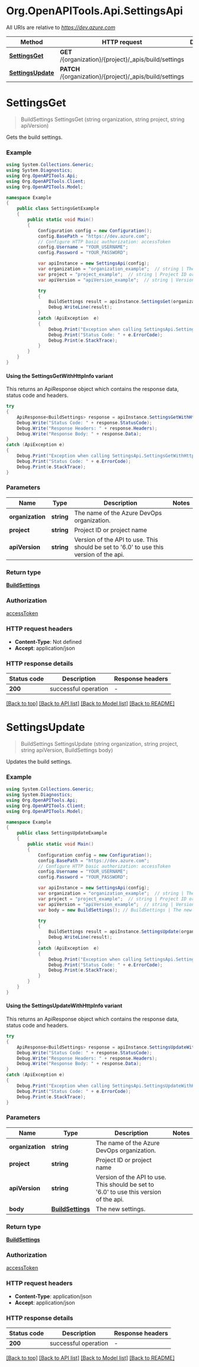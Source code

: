 # Org.OpenAPITools.Api.SettingsApi

All URIs are relative to *https://dev.azure.com*

| Method | HTTP request | Description |
|--------|--------------|-------------|
| [**SettingsGet**](SettingsApi.md#settingsget) | **GET** /{organization}/{project}/_apis/build/settings |  |
| [**SettingsUpdate**](SettingsApi.md#settingsupdate) | **PATCH** /{organization}/{project}/_apis/build/settings |  |

<a name="settingsget"></a>
# **SettingsGet**
> BuildSettings SettingsGet (string organization, string project, string apiVersion)



Gets the build settings.

### Example
```csharp
using System.Collections.Generic;
using System.Diagnostics;
using Org.OpenAPITools.Api;
using Org.OpenAPITools.Client;
using Org.OpenAPITools.Model;

namespace Example
{
    public class SettingsGetExample
    {
        public static void Main()
        {
            Configuration config = new Configuration();
            config.BasePath = "https://dev.azure.com";
            // Configure HTTP basic authorization: accessToken
            config.Username = "YOUR_USERNAME";
            config.Password = "YOUR_PASSWORD";

            var apiInstance = new SettingsApi(config);
            var organization = "organization_example";  // string | The name of the Azure DevOps organization.
            var project = "project_example";  // string | Project ID or project name
            var apiVersion = "apiVersion_example";  // string | Version of the API to use.  This should be set to '6.0' to use this version of the api.

            try
            {
                BuildSettings result = apiInstance.SettingsGet(organization, project, apiVersion);
                Debug.WriteLine(result);
            }
            catch (ApiException  e)
            {
                Debug.Print("Exception when calling SettingsApi.SettingsGet: " + e.Message);
                Debug.Print("Status Code: " + e.ErrorCode);
                Debug.Print(e.StackTrace);
            }
        }
    }
}
```

#### Using the SettingsGetWithHttpInfo variant
This returns an ApiResponse object which contains the response data, status code and headers.

```csharp
try
{
    ApiResponse<BuildSettings> response = apiInstance.SettingsGetWithHttpInfo(organization, project, apiVersion);
    Debug.Write("Status Code: " + response.StatusCode);
    Debug.Write("Response Headers: " + response.Headers);
    Debug.Write("Response Body: " + response.Data);
}
catch (ApiException e)
{
    Debug.Print("Exception when calling SettingsApi.SettingsGetWithHttpInfo: " + e.Message);
    Debug.Print("Status Code: " + e.ErrorCode);
    Debug.Print(e.StackTrace);
}
```

### Parameters

| Name | Type | Description | Notes |
|------|------|-------------|-------|
| **organization** | **string** | The name of the Azure DevOps organization. |  |
| **project** | **string** | Project ID or project name |  |
| **apiVersion** | **string** | Version of the API to use.  This should be set to &#39;6.0&#39; to use this version of the api. |  |

### Return type

[**BuildSettings**](BuildSettings.md)

### Authorization

[accessToken](../README.md#accessToken)

### HTTP request headers

 - **Content-Type**: Not defined
 - **Accept**: application/json


### HTTP response details
| Status code | Description | Response headers |
|-------------|-------------|------------------|
| **200** | successful operation |  -  |

[[Back to top]](#) [[Back to API list]](../README.md#documentation-for-api-endpoints) [[Back to Model list]](../README.md#documentation-for-models) [[Back to README]](../README.md)

<a name="settingsupdate"></a>
# **SettingsUpdate**
> BuildSettings SettingsUpdate (string organization, string project, string apiVersion, BuildSettings body)



Updates the build settings.

### Example
```csharp
using System.Collections.Generic;
using System.Diagnostics;
using Org.OpenAPITools.Api;
using Org.OpenAPITools.Client;
using Org.OpenAPITools.Model;

namespace Example
{
    public class SettingsUpdateExample
    {
        public static void Main()
        {
            Configuration config = new Configuration();
            config.BasePath = "https://dev.azure.com";
            // Configure HTTP basic authorization: accessToken
            config.Username = "YOUR_USERNAME";
            config.Password = "YOUR_PASSWORD";

            var apiInstance = new SettingsApi(config);
            var organization = "organization_example";  // string | The name of the Azure DevOps organization.
            var project = "project_example";  // string | Project ID or project name
            var apiVersion = "apiVersion_example";  // string | Version of the API to use.  This should be set to '6.0' to use this version of the api.
            var body = new BuildSettings(); // BuildSettings | The new settings.

            try
            {
                BuildSettings result = apiInstance.SettingsUpdate(organization, project, apiVersion, body);
                Debug.WriteLine(result);
            }
            catch (ApiException  e)
            {
                Debug.Print("Exception when calling SettingsApi.SettingsUpdate: " + e.Message);
                Debug.Print("Status Code: " + e.ErrorCode);
                Debug.Print(e.StackTrace);
            }
        }
    }
}
```

#### Using the SettingsUpdateWithHttpInfo variant
This returns an ApiResponse object which contains the response data, status code and headers.

```csharp
try
{
    ApiResponse<BuildSettings> response = apiInstance.SettingsUpdateWithHttpInfo(organization, project, apiVersion, body);
    Debug.Write("Status Code: " + response.StatusCode);
    Debug.Write("Response Headers: " + response.Headers);
    Debug.Write("Response Body: " + response.Data);
}
catch (ApiException e)
{
    Debug.Print("Exception when calling SettingsApi.SettingsUpdateWithHttpInfo: " + e.Message);
    Debug.Print("Status Code: " + e.ErrorCode);
    Debug.Print(e.StackTrace);
}
```

### Parameters

| Name | Type | Description | Notes |
|------|------|-------------|-------|
| **organization** | **string** | The name of the Azure DevOps organization. |  |
| **project** | **string** | Project ID or project name |  |
| **apiVersion** | **string** | Version of the API to use.  This should be set to &#39;6.0&#39; to use this version of the api. |  |
| **body** | [**BuildSettings**](BuildSettings.md) | The new settings. |  |

### Return type

[**BuildSettings**](BuildSettings.md)

### Authorization

[accessToken](../README.md#accessToken)

### HTTP request headers

 - **Content-Type**: application/json
 - **Accept**: application/json


### HTTP response details
| Status code | Description | Response headers |
|-------------|-------------|------------------|
| **200** | successful operation |  -  |

[[Back to top]](#) [[Back to API list]](../README.md#documentation-for-api-endpoints) [[Back to Model list]](../README.md#documentation-for-models) [[Back to README]](../README.md)

